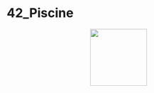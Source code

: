 # 42_Piscine
<center>
	 <img src="https://raw.githubusercontent.com/kube/vscode-42header/master/42.png" width=128>
</center>
